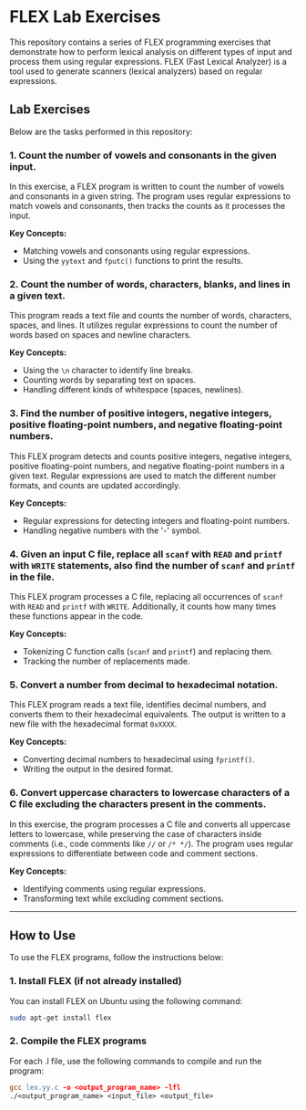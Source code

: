 # FLEX Lab Exercises

This repository contains a series of FLEX programming exercises that demonstrate how to perform lexical analysis on different types of input and process them using regular expressions. FLEX (Fast Lexical Analyzer) is a tool used to generate scanners (lexical analyzers) based on regular expressions.

## Lab Exercises

Below are the tasks performed in this repository:

### 1. Count the number of vowels and consonants in the given input.

In this exercise, a FLEX program is written to count the number of vowels and consonants in a given string. The program uses regular expressions to match vowels and consonants, then tracks the counts as it processes the input.

**Key Concepts:**
- Matching vowels and consonants using regular expressions.
- Using the `yytext` and `fputc()` functions to print the results.

### 2. Count the number of words, characters, blanks, and lines in a given text.

This program reads a text file and counts the number of words, characters, spaces, and lines. It utilizes regular expressions to count the number of words based on spaces and newline characters.

**Key Concepts:**
- Using the `\n` character to identify line breaks.
- Counting words by separating text on spaces.
- Handling different kinds of whitespace (spaces, newlines).

### 3. Find the number of positive integers, negative integers, positive floating-point numbers, and negative floating-point numbers.

This FLEX program detects and counts positive integers, negative integers, positive floating-point numbers, and negative floating-point numbers in a given text. Regular expressions are used to match the different number formats, and counts are updated accordingly.

**Key Concepts:**
- Regular expressions for detecting integers and floating-point numbers.
- Handling negative numbers with the '-' symbol.

### 4. Given an input C file, replace all `scanf` with `READ` and `printf` with `WRITE` statements, also find the number of `scanf` and `printf` in the file.

This FLEX program processes a C file, replacing all occurrences of `scanf` with `READ` and `printf` with `WRITE`. Additionally, it counts how many times these functions appear in the code.

**Key Concepts:**
- Tokenizing C function calls (`scanf` and `printf`) and replacing them.
- Tracking the number of replacements made.

### 5. Convert a number from decimal to hexadecimal notation.

This FLEX program reads a text file, identifies decimal numbers, and converts them to their hexadecimal equivalents. The output is written to a new file with the hexadecimal format `0xXXXX`.

**Key Concepts:**
- Converting decimal numbers to hexadecimal using `fprintf()`.
- Writing the output in the desired format.

### 6. Convert uppercase characters to lowercase characters of a C file excluding the characters present in the comments.

In this exercise, the program processes a C file and converts all uppercase letters to lowercase, while preserving the case of characters inside comments (i.e., code comments like `//` or `/* */`). The program uses regular expressions to differentiate between code and comment sections.

**Key Concepts:**
- Identifying comments using regular expressions.
- Transforming text while excluding comment sections.

---

## How to Use

To use the FLEX programs, follow the instructions below:

### 1. Install FLEX (if not already installed)
You can install FLEX on Ubuntu using the following command:

```bash
sudo apt-get install flex
```


### 2. Compile the FLEX programs

For each .l file, use the following commands to compile and run the program:

```flex <filename>.l
gcc lex.yy.c -o <output_program_name> -lfl
./<output_program_name> <input_file> <output_file>
```

